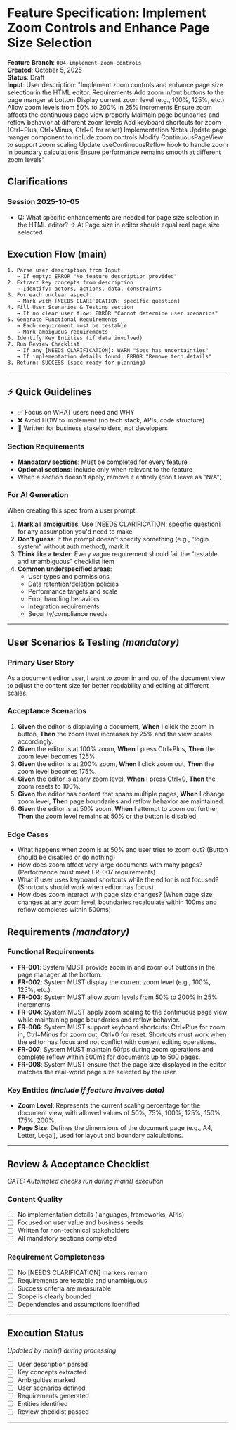 # Feature Specification: Implement Zoom Controls and Enhance Page Size Selection

**Feature Branch**: `004-implement-zoom-controls`  
**Created**: October 5, 2025  
**Status**: Draft  
**Input**: User description: "Implement zoom controls and enhance page size selection in the HTML editor. Requirements Add zoom in/out buttons to the page manger at bottom Display current zoom level (e.g., 100%, 125%, etc.) Allow zoom levels from 50% to 200% in 25% increments Ensure zoom affects the continuous page view properly Maintain page boundaries and reflow behavior at different zoom levels Add keyboard shortcuts for zoom (Ctrl+Plus, Ctrl+Minus, Ctrl+0 for reset) Implementation Notes Update page manger component to include zoom controls Modify ContinuousPageView to support zoom scaling Update useContinuousReflow hook to handle zoom in boundary calculations Ensure performance remains smooth at different zoom levels"

## Clarifications

### Session 2025-10-05
- Q: What specific enhancements are needed for page size selection in the HTML editor? → A: Page size in editor should equal real page size selected

## Execution Flow (main)
```
1. Parse user description from Input
   → If empty: ERROR "No feature description provided"
2. Extract key concepts from description
   → Identify: actors, actions, data, constraints
3. For each unclear aspect:
   → Mark with [NEEDS CLARIFICATION: specific question]
4. Fill User Scenarios & Testing section
   → If no clear user flow: ERROR "Cannot determine user scenarios"
5. Generate Functional Requirements
   → Each requirement must be testable
   → Mark ambiguous requirements
6. Identify Key Entities (if data involved)
7. Run Review Checklist
   → If any [NEEDS CLARIFICATION]: WARN "Spec has uncertainties"
   → If implementation details found: ERROR "Remove tech details"
8. Return: SUCCESS (spec ready for planning)
```

---

## ⚡ Quick Guidelines
- ✅ Focus on WHAT users need and WHY
- ❌ Avoid HOW to implement (no tech stack, APIs, code structure)
- 👥 Written for business stakeholders, not developers

### Section Requirements
- **Mandatory sections**: Must be completed for every feature
- **Optional sections**: Include only when relevant to the feature
- When a section doesn't apply, remove it entirely (don't leave as "N/A")

### For AI Generation
When creating this spec from a user prompt:
1. **Mark all ambiguities**: Use [NEEDS CLARIFICATION: specific question] for any assumption you'd need to make
2. **Don't guess**: If the prompt doesn't specify something (e.g., "login system" without auth method), mark it
3. **Think like a tester**: Every vague requirement should fail the "testable and unambiguous" checklist item
4. **Common underspecified areas**:
   - User types and permissions
   - Data retention/deletion policies  
   - Performance targets and scale
   - Error handling behaviors
   - Integration requirements
   - Security/compliance needs

---

## User Scenarios & Testing *(mandatory)*

### Primary User Story
As a document editor user, I want to zoom in and out of the document view to adjust the content size for better readability and editing at different scales.

### Acceptance Scenarios
1. **Given** the editor is displaying a document, **When** I click the zoom in button, **Then** the zoom level increases by 25% and the view scales accordingly.
2. **Given** the editor is at 100% zoom, **When** I press Ctrl+Plus, **Then** the zoom level becomes 125%.
3. **Given** the editor is at 200% zoom, **When** I click zoom out, **Then** the zoom level becomes 175%.
4. **Given** the editor is at any zoom level, **When** I press Ctrl+0, **Then** the zoom resets to 100%.
5. **Given** the editor has content that spans multiple pages, **When** I change zoom level, **Then** page boundaries and reflow behavior are maintained.
6. **Given** the editor is at 50% zoom, **When** I attempt to zoom out further, **Then** the zoom level remains at 50% or the button is disabled.

### Edge Cases
- What happens when zoom is at 50% and user tries to zoom out? (Button should be disabled or do nothing)
- How does zoom affect very large documents with many pages? (Performance must meet FR-007 requirements)
- What if user uses keyboard shortcuts while the editor is not focused? (Shortcuts should work when editor has focus)
- How does zoom interact with page size changes? (When page size changes at any zoom level, boundaries recalculate within 100ms and reflow completes within 500ms)

## Requirements *(mandatory)*

### Functional Requirements
- **FR-001**: System MUST provide zoom in and zoom out buttons in the page manager at the bottom.
- **FR-002**: System MUST display the current zoom level (e.g., 100%, 125%, etc.).
- **FR-003**: System MUST allow zoom levels from 50% to 200% in 25% increments.
- **FR-004**: System MUST apply zoom scaling to the continuous page view while maintaining page boundaries and reflow behavior.
- **FR-006**: System MUST support keyboard shortcuts: Ctrl+Plus for zoom in, Ctrl+Minus for zoom out, Ctrl+0 for reset. Shortcuts must work when the editor has focus and not conflict with content editing operations.
- **FR-007**: System MUST maintain 60fps during zoom operations and complete reflow within 500ms for documents up to 500 pages.
- **FR-008**: System MUST ensure that the page size displayed in the editor matches the real-world page size selected by the user.

### Key Entities *(include if feature involves data)*
- **Zoom Level**: Represents the current scaling percentage for the document view, with allowed values of 50%, 75%, 100%, 125%, 150%, 175%, 200%.
- **Page Size**: Defines the dimensions of the document page (e.g., A4, Letter, Legal), used for layout and boundary calculations.

---

## Review & Acceptance Checklist
*GATE: Automated checks run during main() execution*

### Content Quality
- [ ] No implementation details (languages, frameworks, APIs)
- [ ] Focused on user value and business needs
- [ ] Written for non-technical stakeholders
- [ ] All mandatory sections completed

### Requirement Completeness
- [ ] No [NEEDS CLARIFICATION] markers remain
- [ ] Requirements are testable and unambiguous  
- [ ] Success criteria are measurable
- [ ] Scope is clearly bounded
- [ ] Dependencies and assumptions identified

---

## Execution Status
*Updated by main() during processing*

- [ ] User description parsed
- [ ] Key concepts extracted
- [ ] Ambiguities marked
- [ ] User scenarios defined
- [ ] Requirements generated
- [ ] Entities identified
- [ ] Review checklist passed

---
